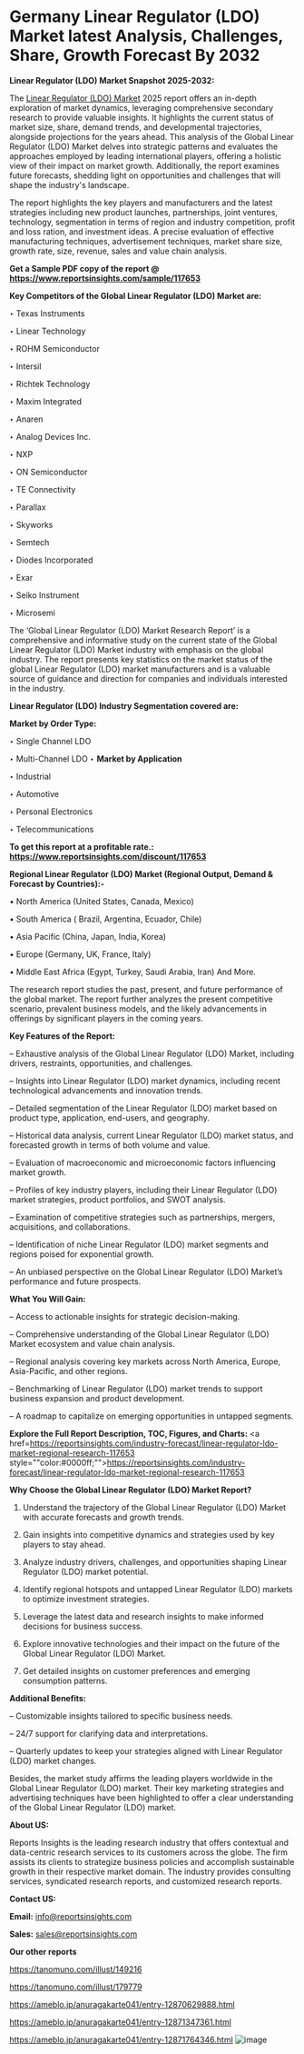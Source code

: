 # Germany Linear Regulator (LDO) Market latest Analysis, Challenges, Share, Growth Forecast By 2032

<strong>Linear Regulator (LDO) Market Snapshot 2025-2032:</strong>

The <a href=https://www.reportsinsights.com/sample/117653>Linear Regulator (LDO) Market</a> 2025 report offers an in-depth exploration of market dynamics, leveraging comprehensive secondary research to provide valuable insights. It highlights the current status of market size, share, demand trends, and developmental trajectories, alongside projections for the years ahead. This analysis of the Global Linear Regulator (LDO) Market delves into strategic patterns and evaluates the approaches employed by leading international players, offering a holistic view of their impact on market growth. Additionally, the report examines future forecasts, shedding light on opportunities and challenges that will shape the industry's landscape.

The report highlights the key players and manufacturers and the latest strategies including new product launches, partnerships, joint ventures, technology, segmentation in terms of region and industry competition, profit and loss ration, and investment ideas. A precise evaluation of effective manufacturing techniques, advertisement techniques, market share size, growth rate, size, revenue, sales and value chain analysis.

<strong>Get a Sample PDF copy of the report @ <a href=https://www.reportsinsights.com/sample/117653 style=color:#0000ff;>https://www.reportsinsights.com/sample/117653</a></strong>

<strong>Key Competitors of the Global Linear Regulator (LDO) Market are:</strong>

‣ Texas Instruments

‣ Linear Technology

‣ ROHM Semiconductor

‣ Intersil

‣ Richtek Technology

‣ Maxim Integrated

‣ Anaren

‣ Analog Devices Inc.

‣ NXP

‣ ON Semiconductor

‣ TE Connectivity

‣ Parallax

‣ Skyworks

‣ Semtech

‣ Diodes Incorporated

‣ Exar

‣ Seiko Instrument

‣ Microsemi

The ‘Global Linear Regulator (LDO) Market Research Report’ is a comprehensive and informative study on the current state of the Global Linear Regulator (LDO) Market industry with emphasis on the global industry. The report presents key statistics on the market status of the global Linear Regulator (LDO) market manufacturers and is a valuable source of guidance and direction for companies and individuals interested in the industry.

<strong>Linear Regulator (LDO) Industry Segmentation covered are:</strong>

<strong>Market by Order Type: </strong>

‣ Single Channel LDO

‣ Multi-Channel LDO
‣ 
<strong>Market by Application</strong> 

‣ Industrial

‣ Automotive

‣ Personal Electronics

‣ Telecommunications

<strong>To get this report at a profitable rate.: <a href=https://www.reportsinsights.com/discount/117653 style=color:#0000ff;>https://www.reportsinsights.com/discount/117653</a></strong>

<strong>Regional Linear Regulator (LDO) Market (Regional Output, Demand &amp; Forecast by Countries):-</strong>

• North America (United States, Canada, Mexico)

• South America ( Brazil, Argentina, Ecuador, Chile)

• Asia Pacific (China, Japan, India, Korea)

• Europe (Germany, UK, France, Italy)

• Middle East Africa (Egypt, Turkey, Saudi Arabia, Iran) And More.

The research report studies the past, present, and future performance of the global market. The report further analyzes the present competitive scenario, prevalent business models, and the likely advancements in offerings by significant players in the coming years.

<strong>Key Features of the Report:</strong>

– Exhaustive analysis of the Global Linear Regulator (LDO) Market, including drivers, restraints, opportunities, and challenges.

– Insights into Linear Regulator (LDO) market dynamics, including recent technological advancements and innovation trends.

– Detailed segmentation of the Linear Regulator (LDO) market based on product type, application, end-users, and geography.

– Historical data analysis, current Linear Regulator (LDO) market status, and forecasted growth in terms of both volume and value.

– Evaluation of macroeconomic and microeconomic factors influencing market growth.

– Profiles of key industry players, including their Linear Regulator (LDO) market strategies, product portfolios, and SWOT analysis.

– Examination of competitive strategies such as partnerships, mergers, acquisitions, and collaborations.

– Identification of niche Linear Regulator (LDO) market segments and regions poised for exponential growth.

– An unbiased perspective on the Global Linear Regulator (LDO) Market’s performance and future prospects.

<strong>What You Will Gain:</strong>

– Access to actionable insights for strategic decision-making.

– Comprehensive understanding of the Global Linear Regulator (LDO) Market ecosystem and value chain analysis.

– Regional analysis covering key markets across North America, Europe, Asia-Pacific, and other regions.

– Benchmarking of Linear Regulator (LDO) market trends to support business expansion and product development.

– A roadmap to capitalize on emerging opportunities in untapped segments.

<strong>Explore the Full Report Description, TOC, Figures, and Charts:</strong>
<a href=https://reportsinsights.com/industry-forecast/linear-regulator-ldo-market-regional-research-117653 style=""color:#0000ff;"">https://reportsinsights.com/industry-forecast/linear-regulator-ldo-market-regional-research-117653</a>

<strong>Why Choose the Global Linear Regulator (LDO) Market Report?</strong>

1. Understand the trajectory of the Global Linear Regulator (LDO) Market with accurate forecasts and growth trends.

2. Gain insights into competitive dynamics and strategies used by key players to stay ahead.

3. Analyze industry drivers, challenges, and opportunities shaping Linear Regulator (LDO) market potential.

4. Identify regional hotspots and untapped Linear Regulator (LDO) markets to optimize investment strategies.

5. Leverage the latest data and research insights to make informed decisions for business success.

6. Explore innovative technologies and their impact on the future of the Global Linear Regulator (LDO) Market.

7. Get detailed insights on customer preferences and emerging consumption patterns.

<strong>Additional Benefits:</strong>

– Customizable insights tailored to specific business needs.

– 24/7 support for clarifying data and interpretations.

– Quarterly updates to keep your strategies aligned with Linear Regulator (LDO) market changes.

Besides, the market study affirms the leading players worldwide in the Global Linear Regulator (LDO) market. Their key marketing strategies and advertising techniques have been highlighted to offer a clear understanding of the Global Linear Regulator (LDO) market.

<strong><strong>About US</strong>:</strong>

Reports Insights is the leading research industry that offers contextual and data-centric research services to its customers across the globe. The firm assists its clients to strategize business policies and accomplish sustainable growth in their respective market domain. The industry provides consulting services, syndicated research reports, and customized research reports.

<strong>Contact US:</strong>

<p class=><b>Email:</b> <a href=mailto:info@reportsinsights.com>info@reportsinsights.com</a></p>
<p class=><b>Sales:</b> <a href=mailto:sales@reportsinsights.com>sales@reportsinsights.com</a></p>

<strong>Our other reports</strong>

<a href=https://tanomuno.com/illust/149216>https://tanomuno.com/illust/149216</a>

<a href=https://tanomuno.com/illust/179779>https://tanomuno.com/illust/179779</a>

<a href=https://ameblo.jp/anuragakarte041/entry-12870629888.html>https://ameblo.jp/anuragakarte041/entry-12870629888.html</a>

<a href=https://ameblo.jp/anuragakarte041/entry-12871347361.html>https://ameblo.jp/anuragakarte041/entry-12871347361.html</a>

<a href=https://ameblo.jp/anuragakarte041/entry-12871764346.html>https://ameblo.jp/anuragakarte041/entry-12871764346.html</a>
![image](https://github.com/user-attachments/assets/49c0f936-1285-4ae3-b309-2f81e9b4fff3)
